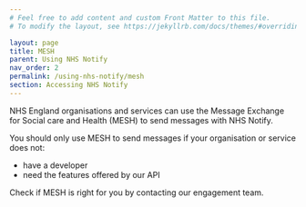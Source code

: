 ```yaml
---
# Feel free to add content and custom Front Matter to this file.
# To modify the layout, see https://jekyllrb.com/docs/themes/#overriding-theme-defaults

layout: page
title: MESH
parent: Using NHS Notify
nav_order: 2
permalink: /using-nhs-notify/mesh
section: Accessing NHS Notify
---
```


NHS England organisations and services can use the Message Exchange for Social care and Health (MESH) to send messages with NHS Notify.

You should only use MESH to send messages if your organisation or service does not:

- have a developer
- need the features offered by our API

Check if MESH is right for you by contacting our engagement team.

